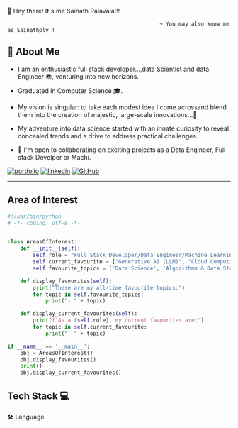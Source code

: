 
👋 Hey there! It's me Sainath Palavala!!!

                                                    ~ You may also know me as Sainathplv !


## 🚀 About Me
* I am an enthusiastic full stack developer...,data Scientist and data Engineer 😎, venturing into new horizons.

* Graduated in Computer Science 🎓.

* My vision is singular: to take each modest idea I come acrossand blend them into the creation of majestic, large-scale innovations...🚀

* My adventure into data science started with an innate curiosity to reveal concealed trends and a drive to address practical challenges.

* 🤝  I'm open to collaborating on exciting projects as a Data Engineer, Full stack Devolper or Machi.

[![portfolio](https://img.shields.io/badge/my_portfolio-000?style=for-the-badge&logo=ko-fi&logoColor=white)](https://katherineoelsner.com/)
[![linkedin](https://img.shields.io/badge/linkedin-0A66C2?style=for-the-badge&logo=linkedin&logoColor=white)](https://www.linkedin.com/in/sainath-reddy-palavala-219782227/)
[![GitHub](https://img.shields.io/badge/GitHub-100000?style=for-the-badge&logo=github&logoColor=white)](https://github.com/Sainathplv)
___

## Area of Interest

```python
#!/usr/bin/python
# -*- coding: utf-8 -*-


class AreasOfInterest:
    def __init__(self):
        self.role = "Full Stack Developer/Data Engineer/Machine Learning Engineer"
        self.current_favourite = ["Generative AI (LLM)", "Cloud Computing"]
        self.favourite_topics = ['Data Science', 'Algorithms & Data Structures', 'Full Stack Development', 'Cloud Computing', 'System Design', 'Mathematics']

    def display_favourites(self):
        print("These are my all-time favourite topics:")
        for topic in self.favourite_topics:
            print("- " + topic)  

    def display_current_favourites(self):
        print(f"As a {self.role}, my current favourites are:")
        for topic in self.current_favourite:
            print("- " + topic)

if __name__ == '__main__':
    obj = AreasOfInterest()
    obj.display_favourites()
    print()
    obj.display_current_favourites()

```
## Tech Stack 💻 

🛠 Language


